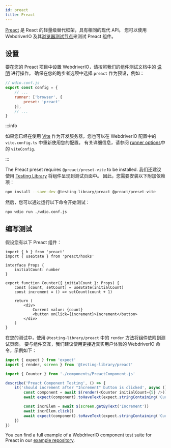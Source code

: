 ```yaml
---
id: preact
title: Preact
---
```


[Preact](https://preactjs.com/) 是 React 的轻量级替代框架，具有相同的现代 API。 您可以使用 WebdriverIO 及其[浏览器测试节点](/docs/runner#browser-runner)来测试 Preact 组件。

## 设置

要在您的 Preact 项目中设置 WebdriverIO，请按照我们的组件测试文档中的 [说明](/docs/component-testing#set-up) 进行操作。 确保在您的跑步者选项中选择 `preact` 作为预设，例如：

```js
// wdio.conf.js
export const config = {
    // ...
    runner: ['browser', {
        preset: 'preact'
    }],
    // ...
}
```

:::info

如果您已经在使用 [Vite](https://vitejs.dev/) 作为开发服务器，您也可以在 WebdriverIO 配置中的 `vite.config.ts` 中重新使用您的配置。 有关详细信息，请参阅 [runner options](/docs/runner#runner-options)中的 `viteConfig`.

:::

The Preact preset requires `@preact/preset-vite` to be installed. 我们还建议使用 [Testing Library](https://testing-library.com/) 将组件呈现到测试页面中。 因此，您需要安装以下附加依赖项：

```sh npm2yarn
npm install --save-dev @testing-library/preact @preact/preset-vite
```

然后，您可以通过运行以下命令开始测试：

```sh
npx wdio run ./wdio.conf.js
```

## 编写测试

假设您有以下 Preact 组件：

```tsx title="./components/Component.jsx"
import { h } from 'preact'
import { useState } from 'preact/hooks'

interface Props {
    initialCount: number
}

export function Counter({ initialCount }: Props) {
    const [count, setCount] = useState(initialCount)
    const increment = () => setCount(count + 1)

    return (
        <div>
            Current value: {count}
            <button onClick={increment}>Increment</button>
        </div>
    )
}

```

在您的测试中，使用 `@testing-library/preact` 中的 `render` 方法将组件依附到测试页面。 要与组件交互，我们建议使用更接近真实用户体验的 WebdriverIO 命令，示例如下：

```ts title="app.test.tsx"
import { expect } from 'expect'
import { render, screen } from '@testing-library/preact'

import { Counter } from './components/PreactComponent.js'

describe('Preact Component Testing', () => {
    it('should increment after "Increment" button is clicked', async () => {
        const component = await $(render(<Counter initialCount={5} />))
        await expect(component).toHaveText(expect.stringContaining('Current value: 5'))

        const incrElem = await $(screen.getByText('Increment'))
        await incrElem.click()
        await expect(component).toHaveText(expect.stringContaining('Current value: 6'))
    })
})
```

You can find a full example of a WebdriverIO component test suite for Preact in our [example repository](https://github.com/webdriverio/component-testing-examples/tree/main/preact-typescript-vite).
